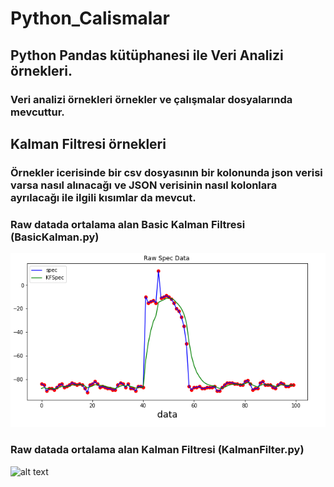 # Python_Calismalar
## Python Pandas kütüphanesi ile Veri Analizi örnekleri.
### Veri analizi örnekleri örnekler ve çalışmalar dosyalarında mevcuttur.
## Kalman Filtresi örnekleri
### Örnekler icerisinde bir csv dosyasının bir kolonunda json verisi varsa nasıl alınacağı ve JSON verisinin nasıl kolonlara ayrılacağı ile ilgili kısımlar da mevcut.
### Raw datada ortalama alan Basic Kalman Filtresi (BasicKalman.py)
![alt text](https://github.com/serdarkocerr/Python_Calismalar/blob/master/images/basicKalmanImage.PNG)
### Raw datada ortalama alan  Kalman Filtresi (KalmanFilter.py)
![alt text](https://github.com/serdarkocerr/Python_Calismalar/blob/master/images/KalmanF%E2%80%8EilterAvg.PNG)

